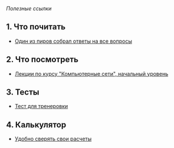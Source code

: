 *Полезные ссылки*

## 1. Что почитать
- [Один из пиров собрал ответы на все вопросы](https://github.com/markveligod/netwhat)

## 2. Что посмотреть
- [Лекции по курсу "Компьютерные сети", начальный уровень](https://www.youtube.com/playlist?list=PLtPJ9lKvJ4oiNMvYbOzCmWy6cRzYAh9B1)

## 3.  Тесты
- [Тест для тренеровки](https://github.com/adblanc/netwhat42-train)

## 4. Калькулятор
- [Удобно сверять свои расчеты](https://shootnick.ru/ip_calc/)

